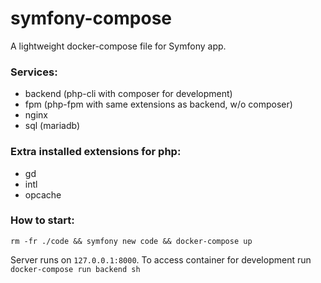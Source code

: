 # symfony-compose

A lightweight docker-compose file for Symfony app.

### Services:
 - backend (php-cli with composer for development)
 - fpm (php-fpm with same extensions as backend, w/o composer)
 - nginx
 - sql (mariadb)

### Extra installed extensions for php:
 - gd
 - intl
 - opcache

### How to start:
`rm -fr ./code && symfony new code && docker-compose up`


Server runs on `127.0.0.1:8000`. To access container for development run `docker-compose run backend sh`
